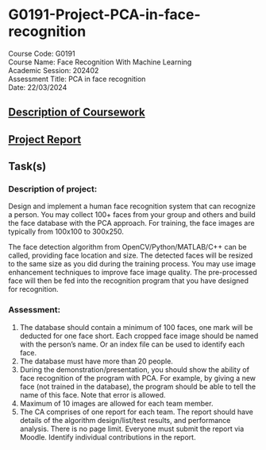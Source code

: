 # G0191-Project-PCA-in-face-recognition
Course Code: G0191\
Course Name: Face Recognition With Machine Learning\
Academic Session: 202402\
Assessment Title: PCA in face recognition\
Date: 22/03/2024
## [Description of Coursework](https://github.com/letianjiang05/G0191-Project-PCA-in-face-recognition/blob/main/DESCRIPTION%20OF%20COURSEWORK.pdf)
## [Project Report](https://github.com/letianjiang05/G0191-Project-PCA-in-face-recognition/tree/main/Project%20Report)
## Task(s)
### Description of project:
Design and implement a human face recognition system that can recognize a person. You may collect
100+ faces from your group and others and build the face database with the PCA approach. For training, the face images are typically from 100x100 to 300x250.

The face detection algorithm from OpenCV/Python/MATLAB/C++ can be called, providing face location
and size. The detected faces will be resized to the same size as you did during the training process. You may use image enhancement techniques to improve face image quality. The pre-processed face will then be fed into the recognition program that you have designed for recognition.

### Assessment: 
1. The database should contain a minimum of 100 faces, one mark will be deducted for one face short. Each cropped face image should be named with the person’s name. Or an index file can be used to identify each face.
2. The database must have more than 20 people.
3. During the demonstration/presentation, you should show the ability of face recognition of the program with PCA. For example, by giving a new face (not trained in the database), the program should be able to tell the name of this face. Note that error is allowed.
4. Maximum of 10 images are allowed for each team member.
5. The CA comprises of one report for each team. The report should have details of the algorithm design/list/test results, and performance analysis. There is no page limit. Everyone must submit the report via Moodle. Identify individual contributions in the report.